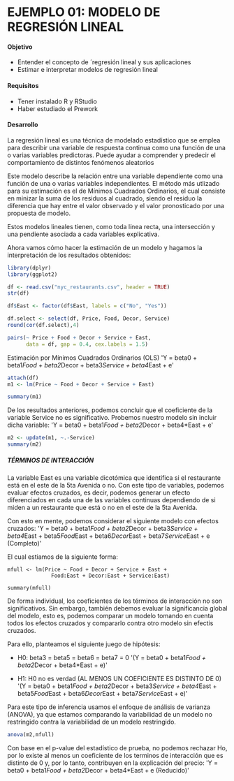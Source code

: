 # EJEMPLO 01: MODELO DE REGRESIÓN LINEAL

#### Objetivo

- Entender el concepto de ´regresión lineal y sus aplicaciones
- Estimar e interpretar modelos de regresión lineal 

#### Requisitos 
- Tener instalado R y RStudio
- Haber estudiado el Prework

####  Desarrollo
La regresión lineal es una técnica de modelado estadístico que se emplea para 
describir una variable de respuesta continua como una función de una o varias 
variables predictoras. Puede ayudar a comprender y predecir el comportamiento de 
distintos fenómenos aleatorios

Este modelo describe la relación entre una variable dependiente como una función 
de una o varias variables independientes. El método más utlizado para su estimación 
es el de Mínimos Cuadrados Ordinarios, el cual consiste en minizar la suma de los 
residuos al cuadrado, siendo el residuo la diferencia que hay entre el valor observado 
y el valor pronosticado por una propuesta de modelo.

Estos modelos lineales tienen, como toda línea recta, una intersección y una pendiente 
asociada a cada variables explicativa.

Ahora vamos cómo hacer la estimación de un modelo y hagamos la interpretación de los 
resultados obtenidos:
```R
library(dplyr)
library(ggplot2)

df <- read.csv("nyc_restaurants.csv", header = TRUE)
str(df)

df$East <- factor(df$East, labels = c("No", "Yes"))

df.select <- select(df, Price, Food, Decor, Service)
round(cor(df.select),4)  

pairs(~ Price + Food + Decor + Service + East, 
      data = df, gap = 0.4, cex.labels = 1.5)
```

Estimación por Mínimos Cuadrados Ordinarios (OLS)
'Y = beta0 + beta1*Food + beta2*Decor + beta3*Service + beta4*East + e'
```R
attach(df)
m1 <- lm(Price ~ Food + Decor + Service + East)

summary(m1)
```

De los resultados anteriores, podemos concluir que el coeficiente de la variable 
Service no es significativo. Probemos nuestro modelo sin incluir dicha variable:
'Y = beta0 + beta1*Food + beta2*Decor + beta4*East + e'
```R
m2 <- update(m1, ~.-Service)
summary(m2)
```

##### TÉRMINOS DE INTERACCIÓN
La variable East es una variable dicotómica que identifica si el restaurante está 
en el este de la 5ta Avenida o no. Con este tipo de variables, podemos evaluar 
efectos cruzados, es decir, podemos generar un efecto diferenciados en cada una de 
las variables continuas dependiendo de si miden a un restaurante que está o no en 
el este de la 5ta Avenida.

Con esto en mente, podemos considerar el siguiente modelo con efectos cruzados:
'Y = beta0 + beta1*Food + beta2*Decor +  beta3*Service + beta4*East 
      + beta5*Food*East + beta6*Decor*East + beta7*Service*East + e (Completo)'
      
El cual estiamos de la siguiente forma:
```E
mfull <- lm(Price ~ Food + Decor + Service + East + 
              Food:East + Decor:East + Service:East)

summary(mfull)
```

De forma individual, los coeficientes de los términos de interacción no son significativos.
Sin embargo, también debemos evaluar la significancia global del modelo, esto es, 
podemos comparar un modelo tomando en cuenta todos los efectos cruzados y compararlo 
contra otro modelo sin efectis cruzados.

Para ello, planteamos el siguiente juego de hipótesis:
- H0: beta3 = beta5 = beta6 = beta7 = 0
'(Y = beta0 + beta1*Food + beta2*Decor + beta4*East + e)'

- H1: H0 no es verdad (AL MENOS UN COEFICIENTE ES DISTINTO DE 0)
'(Y = beta0 + beta1*Food + beta2*Decor +  beta3*Service + beta4*East 
         + beta5*Food*East + beta6*Decor*East + beta7*Service*East + e)'

Para este tipo de inferencia usamos el enfoque de análisis de varianza (ANOVA), 
ya que estamos comparando la variabilidad de un modelo no restringido contra la 
variabilidad de un modelo restringido.
```R
anova(m2,mfull)
```

Con base en el p-value del estadístico de prueba, no podemos rechazar Ho, por lo 
existe al menos un coeficiente de los terminos de interacción que es distinto de 0 y,
por lo tanto, contribuyen en la explicación del precio:
'Y = beta0 + beta1*Food + beta2*Decor + beta4*East + e (Reducido)'
